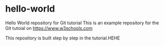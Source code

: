 # hello-world
Hello World repository for Git tutorial
This is an example repository for the Git tutoial on https://www.w3schools.com

This repository is built step by step in the tutorial.HEHE
